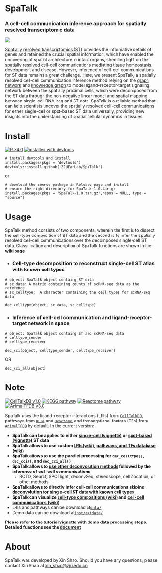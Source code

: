 # SpaTalk
### A cell-cell communication inference approach for spatially resolved transcriptomic data
<img src='https://github.com/ZJUFanLab/SpaTalk/blob/main/img/SpaTalk.png'>

[Spatially resolved transcriptomics (ST)](https://pubmed.ncbi.nlm.nih.gov/32505359/) provides the informative details of genes and retained the crucial spatial information, which have enabled the uncovering of spatial architecture in intact organs, shedding light on the spatially resolved [cell-cell communications](https://pubmed.ncbi.nlm.nih.gov/32435978/) mediating tissue homeostasis, development and disease. However, inference of cell-cell communications for ST data remains a great challenge. Here, we present SpaTalk, a spatially resolved cell-cell communication inference method relying on the [graph network](https://pubmed.ncbi.nlm.nih.gov/34500471/) and [knowledge graph](https://www.sciencedirect.com/science/article/pii/S1570826820300585) to model ligand-receptor-target signaling network between the spatially proximal cells, which were decomposed from the ST data through the non-negative linear model and spatial mapping between single-cell RNA-seq and ST data. SpaTalk is a reliable method that can help scientists uncover the spatially resolved cell-cell communications for either single-cell or spot-based ST data universally, providing new insights into the understanding of spatial cellular dynamics in tissues.

# <a name='devtools'>Install</a>
[![R >4.0](https://img.shields.io/badge/R-%3E%3D4.0-brightgreen)](https://www.r-project.org/) <a href='#devtools'>![installed with devtools](https://img.shields.io/badge/installed%20with-devtools-blue)</a> 

```
# install devtools and install
install.packages(pkgs = 'devtools')
devtools::install_github('ZJUFanLab/SpaTalk')
```
or
```
# download the source package in Release page and install
# ensure the right directory for SpaTalk-1.0.tar.gz
install.packages(pkgs = 'SpaTalk-1.0.tar.gz',repos = NULL, type = "source")
```
# Usage
SpaTalk method consists of two components, wherein the first is to dissect the cell-type composition of ST data and the second is to infer the spatially resolved cell-cell communications over the decomposed single-cell ST data. Classification and description of SpaTalk functions are shown in the __[wiki page](https://github.com/ZJUFanLab/SpaTalk/wiki)__
- ### Cell-type decomposition to reconstruct single-cell ST atlas with known cell types
```
# object: SpaTalk object containg ST data
# sc_data: A matrix containing counts of scRNA-seq data as the reference
# sc_celltype:  A character containing the cell types for scRNA-seq data

dec_celltype(object, sc_data, sc_celltype)
```

- ### Inference of cell-cell communication and ligand-receptor-target network in space
```
# object: SpaTalk object containg ST and scRNA-seq data
# celltype_sender
# celltype_receiver

dec_cci(object, celltype_sender, celltype_receiver)
```

OR

```
dec_cci_all(object)
```

# Note
[![CellTalkDB v1.0](https://img.shields.io/badge/CellTalkDB-v1.0-blueviolet)](http://tcm.zju.edu.cn/celltalkdb/) [![KEGG pathway](https://img.shields.io/badge/KEGG-pathway-ff69b4)](https://www.kegg.jp/kegg/pathway.html) [![Reactome pathway](https://img.shields.io/badge/Reactome-pathway-brightgreen)](https://reactome.org/) [![AnimalTFDB v3.0](https://img.shields.io/badge/AnimalTFDB-v3.0-yellowgreen)](http://bioinfo.life.hust.edu.cn/AnimalTFDB/#!/)

SpaTalk uses the ligand-receptor interactions (LRIs) from [`CellTalkDB`](http://tcm.zju.edu.cn/celltalkdb/), pathways from [`KEGG`](https://www.kegg.jp/kegg/pathway.html) and [`Reactome`](https://reactome.org/), and transcrptional factors (TFs) from [`AnimalTFDB`](http://bioinfo.life.hust.edu.cn/AnimalTFDB/#!/) by default. In the current version:

- __SpaTalk can be applied to either [single-cell (vignette)](https://raw.githack.com/ZJUFanLab/SpaTalk/main/vignettes/sc_tutorial.html) or [spot-based (vignette)](https://raw.githack.com/ZJUFanLab/SpaTalk/main/vignettes/spot_tutorial.html) ST data__
- __SpaTalk allows to use custom [LRIs(wiki)](https://github.com/ZJUFanLab/SpaTalk/wiki/Use-customed-lrpairs), [pathways, and TFs database (wiki)](https://github.com/ZJUFanLab/SpaTalk/wiki/Use-customed-pathways)__
- __SpaTalk allows to use the parallel processing for `dec_celltype()`, `dec_cci()`, and `dec_cci_all()`__
- __SpaTalk allows to [use other deconvolution methods](https://github.com/ZJUFanLab/SpaTalk/wiki/Use-other-deconvolution-methods) followed by the inference of cell-cell communications__
  - RCTD, Seurat, SPOTlight, deconvSeq, stereoscope, cell2location, or other methods
- __SpaTalk allows to [directly infer cell-cell communications skiping deconvolution](https://github.com/ZJUFanLab/SpaTalk/wiki/Directly-infer-cell-cell-communication-skiping-deconvolution) for single-cell ST data with known cell types__
- __SpaTalk can visualize [cell-type compositions (wiki)](https://github.com/ZJUFanLab/SpaTalk/wiki#visulization-cell-types) and [cell-cell communications (wiki)](https://github.com/ZJUFanLab/SpaTalk/wiki#visulization-cell-cell-communications)__
- LRIs and pathways can be download at[`data/`](https://github.com/ZJUFanLab/SpaTalk/tree/main/data) 
- Demo data can be download at[`inst/extdata/`](https://github.com/ZJUFanLab/SpaTalk/tree/main/inst/extdata)

__Please refer to the [tutorial vignette](https://raw.githack.com/ZJUFanLab/SpaTalk/main/vignettes/tutorial.html) with demo data processing steps. Detailed functions see the [document](https://raw.githack.com/ZJUFanLab/SpaTalk/main/vignettes/SpaTalk.pdf)__

# About
SpaTalk was developed by Xin Shao. Should you have any questions, please contact Xin Shao at xin_shao@zju.edu.cn
